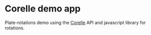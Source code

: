 # Corelle demo app

Plate-rotations demo using the [Corelle](https://github.com/UW-Madison/corelle)
API and javascript library for rotations.

